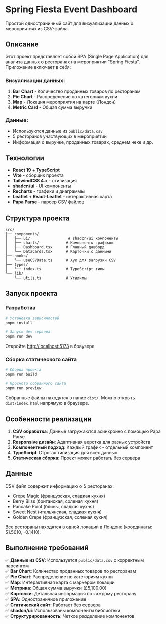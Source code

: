 # Spring Fiesta Event Dashboard

Простой одностраничный сайт для визуализации данных о мероприятиях из CSV-файла.

## Описание

Этот проект представляет собой SPA (Single Page Application) для анализа данных о ресторанах на мероприятии "Spring Fiesta". Приложение включает в себя:

### Визуализации данных:
1. **Bar Chart** - Количество проданных товаров по ресторанам
2. **Pie Chart** - Распределение по категориям кухни
3. **Map** - Локация мероприятия на карте (Лондон)
4. **Metric Card** - Общая сумма выручки

### Данные:
- Используются данные из `public/data.csv`
- 5 ресторанов участвующих в мероприятии
- Информация о выручке, проданных товарах, среднем чеке и др.

## Технологии

- **React 19** + **TypeScript**
- **Vite** - сборщик проекта
- **TailwindCSS 4.x** - стилизация
- **shadcn/ui** - UI компоненты
- **Recharts** - графики и диаграммы
- **Leaflet + React-Leaflet** - интерактивная карта
- **Papa Parse** - парсер CSV файлов

## Структура проекта

```
src/
├── components/
│   ├── ui/                 # shadcn/ui компоненты
│   ├── charts/            # Компоненты графиков
│   ├── Dashboard.tsx      # Главный дашборд
│   └── DataCards.tsx      # Карточки с данными
├── hooks/
│   └── useCSVData.ts      # Хук для загрузки CSV
├── types/
│   └── index.ts           # TypeScript типы
└── lib/
    └── utils.ts           # Утилиты
```

## Запуск проекта

### Разработка
```bash
# Установка зависимостей
pnpm install

# Запуск dev сервера
pnpm run dev
```

Откройте [http://localhost:5173](http://localhost:5173) в браузере.

### Сборка статического сайта
```bash
# Сборка проекта
pnpm run build

# Просмотр собранного сайта
pnpm run preview
```

Собранные файлы находятся в папке `dist/`. Можно открыть `dist/index.html` напрямую в браузере.

## Особенности реализации

1. **CSV обработка**: Данные загружаются асинхронно с помощью Papa Parse
2. **Responsive дизайн**: Адаптивная верстка для разных устройств
3. **Компонентный подход**: Каждый график - отдельный компонент
4. **TypeScript**: Строгая типизация для всех данных
5. **Статическая сборка**: Проект может работать без сервера

## Данные

CSV файл содержит информацию о 5 ресторанах:
- Crepe Magic (французская, сладкая кухня)
- Berry Bliss (британская, соленая кухня)
- Pancake Point (блины, сладкая кухня)
- Sweet Nest (итальянская, сладкая кухня)
- Golden Crepe (французская, соленая кухня)

Все рестораны находятся в одной локации в Лондоне (координаты: 51.5010, -0.1410).

## Выполнение требований

✅ **Данные из CSV**: Используется `public/data.csv` с корректным парсингом  
✅ **Bar Chart**: Количество проданных товаров по ресторанам  
✅ **Pie Chart**: Распределение по категориям кухни  
✅ **Map**: Интерактивная карта с маркером локации  
✅ **Метрика**: Общая сумма выручки (£5,100.00)  
✅ **Карточки**: Детальная информация по каждому ресторану  
✅ **SPA**: Одностраничное приложение  
✅ **Статический сайт**: Работает без сервера  
✅ **shadcn/ui**: Использованы компоненты библиотеки  
✅ **Структурированность**: Четкое разделение компонентов